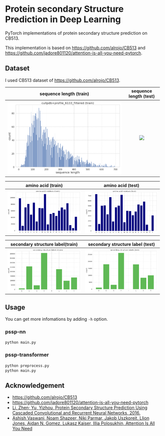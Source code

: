 # Protein secondary Structure Prediction in Deep Learning

PyTorch implementations of protein secondary structure prediction on CB513.

This implementation is based on https://github.com/alrojo/CB513 and https://github.com/jadore801120/attention-is-all-you-need-pytorch.

## Dataset

I used CB513 dataset of https://github.com/alrojo/CB513.

|sequence length (train)|sequence length (test)|
|:-:|:-:|
|![](figure/seqlen_train.png)|![](figre/seqlen_test.png)|

|amino acid (train)|amino acid (test)|
|:-:|:-:|
|![](figure/amino_acid_train.png)|![](figure/amino_acid_test.png)|

|secondary structure label(train)|secondary structure label (test)|
|:-:|:-:|
|![](figure/secondary_structure_train.png)|![](figure/secondary_structure_test.png)|

## Usage

You can get more infomations by adding `-h` option.

### pssp-nn

```
python main.py
```

### pssp-transformer

```
python preprocess.py
python main.py
```

## Acknowledgement

- https://github.com/alrojo/CB513 
- https://github.com/jadore801120/attention-is-all-you-need-pytorch
- [Li, Zhen; Yu, Yizhou, Protein Secondary Structure Prediction Using Cascaded Convolutional and Recurrent Neural Networks, 2016.](https://arxiv.org/pdf/1604.07176.pdf)
- [Ashish Vaswani, Noam Shazeer, Niki Parmar, Jakob Uszkoreit, Llion Jones, Aidan N. Gomez, Lukasz Kaiser, Illia Polosukhin, Attention Is All You Need](https://arxiv.org/abs/1706.03762)
